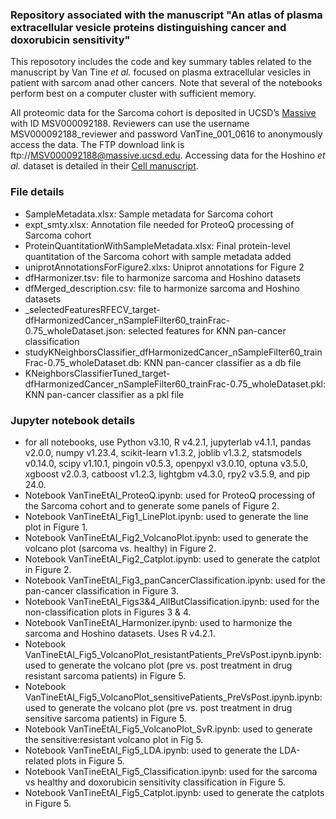### Repository associated with the manuscript "An atlas of plasma extracellular vesicle proteins distinguishing cancer and doxorubicin sensitivity"

This reposotory includes the code and key summary tables related to the manuscript by Van Tine _et al._ focused on plasma extracellular vesicles in patient with sarcom anad other cancers. Note that several of the notebooks perform best on a computer cluster with sufficient memory.

All proteomic data for the Sarcoma cohort is deposited in UCSD’s [Massive](massive.ucsd.edu) with ID MSV000092188. Reviewers can use the username MSV000092188_reviewer and password VanTine_001_0616 to anonymously access the data. The FTP download link is ftp://MSV000092188@massive.ucsd.edu. Accessing data for the Hoshino _et al._ dataset is detailed in their [Cell manuscript](https://www.sciencedirect.com/science/article/pii/S0092867420308746?via%3Dihub).

### File details
* SampleMetadata.xlsx: Sample metadata for Sarcoma cohort
* expt_smty.xlsx: Annotation file needed for ProteoQ processing of Sarcoma cohort
* ProteinQuantitationWithSampleMetadata.xlsx: Final protein-level quantitation of the Sarcoma cohort with sample metadata added
* uniprotAnnotationsForFigure2.xlxs: Uniprot annotations for Figure 2
* dfHarmonizer.tsv: file to harmonize sarcoma and Hoshino datasets
* dfMerged_description.csv: file to harmonize sarcoma and Hoshino datasets
* _selectedFeaturesRFECV_target-dfHarmonizedCancer_nSampleFilter60_trainFrac-0.75_wholeDataset.json: selected features for KNN pan-cancer classification
* studyKNeighborsClassifier_dfHarmonizedCancer_nSampleFilter60_trainFrac-0.75_wholeDataset.db: KNN pan-cancer classifier as a db file
* KNeighborsClassifierTuned_target-dfHarmonizedCancer_nSampleFilter60_trainFrac-0.75_wholeDataset.pkl: KNN pan-cancer classifier as a pkl file

### Jupyter notebook details
* for all notebooks, use Python v3.10, R v4.2.1, jupyterlab v4.1.1, pandas v2.0.0, numpy v1.23.4, scikit-learn v1.3.2, joblib v1.3.2, statsmodels v0.14.0, scipy v1.10.1, pingoin v0.5.3, openpyxl v3.0.10, optuna v3.5.0, xgboost v2.0.3, catboost v1.2.3, lightgbm v4.3.0, rpy2 v3.5.9, and pip 24.0.
* Notebook VanTineEtAl_ProteoQ.ipynb: used for ProteoQ processing of the Sarcoma cohort and to generate some panels of Figure 2.
* Notebook VanTineEtAl_Fig1_LinePlot.ipynb: used to generate the line plot in Figure 1.
* Notebook VanTineEtAl_Fig2_VolcanoPlot.ipynb: used to generate the volcano plot (sarcoma vs. healthy) in Figure 2.
* Notebook VanTineEtAl_Fig2_Catplot.ipynb: used to generate the catplot in Figure 2.
* Notebook VanTineEtAl_Fig3_panCancerClassification.ipynb: used for the pan-cancer classification in Figure 3.
* Notebook VanTineEtAl_Figs3&4_AllButClassification.ipynb: used for the non-classification plots in Figures 3 & 4.
* Notebook VanTineEtAl_Harmonizer.ipynb: used to harmonize the sarcoma and Hoshino datasets. Uses R v4.2.1.
* Notebook VanTineEtAl_Fig5_VolcanoPlot_resistantPatients_PreVsPost.ipynb.ipynb: used to generate the volcano plot (pre vs. post treatment in drug resistant sarcoma patients) in Figure 5.
* Notebook VanTineEtAl_Fig5_VolcanoPlot_sensitivePatients_PreVsPost.ipynb.ipynb: used to generate the volcano plot (pre vs. post treatment in drug sensitive sarcoma patients) in Figure 5.
* Notebook VanTineEtAl_Fig5_VolcanoPlot_SvR.ipynb: used to generate the sensitive:resistant volcano plot in Fig 5.
* Notebook VanTineEtAl_Fig5_LDA.ipynb: used to generate the LDA-related plots in Figure 5.
* Notebook VanTineEtAl_Fig5_Classification.ipynb: used for the sarcoma vs healthy and doxorubicin sensitivity classification in Figure 5.
* Notebook VanTineEtAl_Fig5_Catplot.ipynb: used to generate the catplots in Figure 5.
